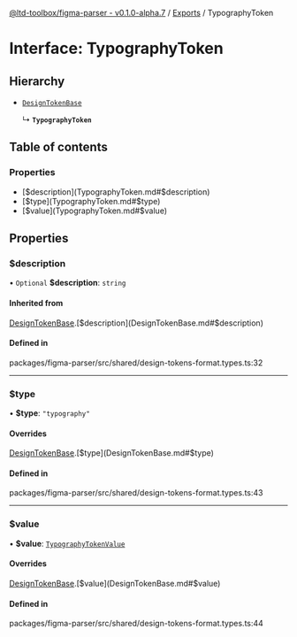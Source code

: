 [@ltd-toolbox/figma-parser - v0.1.0-alpha.7](../README.md) / [Exports](../modules.md) / TypographyToken

# Interface: TypographyToken

## Hierarchy

- [`DesignTokenBase`](DesignTokenBase.md)

  ↳ **`TypographyToken`**

## Table of contents

### Properties

- [$description](TypographyToken.md#$description)
- [$type](TypographyToken.md#$type)
- [$value](TypographyToken.md#$value)

## Properties

### $description

• `Optional` **$description**: `string`

#### Inherited from

[DesignTokenBase](DesignTokenBase.md).[$description](DesignTokenBase.md#$description)

#### Defined in

packages/figma-parser/src/shared/design-tokens-format.types.ts:32

___

### $type

• **$type**: ``"typography"``

#### Overrides

[DesignTokenBase](DesignTokenBase.md).[$type](DesignTokenBase.md#$type)

#### Defined in

packages/figma-parser/src/shared/design-tokens-format.types.ts:43

___

### $value

• **$value**: [`TypographyTokenValue`](TypographyTokenValue.md)

#### Overrides

[DesignTokenBase](DesignTokenBase.md).[$value](DesignTokenBase.md#$value)

#### Defined in

packages/figma-parser/src/shared/design-tokens-format.types.ts:44
